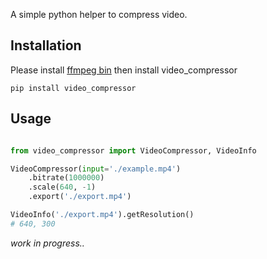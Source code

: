 A simple python helper to compress video. 

## Installation 

Please install [ffmpeg bin](https://ffmpeg.org/)
then install video_compressor 
```
pip install video_compressor
```

## Usage 

```python

from video_compressor import VideoCompressor, VideoInfo

VideoCompressor(input='./example.mp4')
    .bitrate(1000000)
    .scale(640, -1)
    .export('./export.mp4')

VideoInfo('./export.mp4').getResolution() 
# 640, 300
```

*work in progress..*